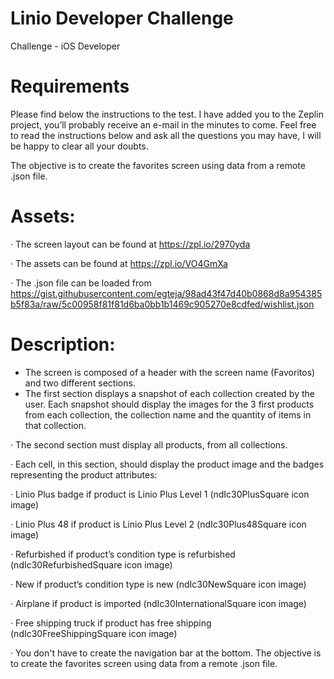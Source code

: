 # Linio Developer Challenge

Challenge - iOS Developer

# Requirements

Please find below the instructions to the test. I have added you to the Zeplin project, you’ll probably receive an e-mail in the minutes to come. Feel free to read the instructions below and ask all the questions you may have, I will be happy to clear all your doubts.

The objective is to create the favorites screen using data from a remote .json file.

# Assets:

·         The screen layout can be found at https://zpl.io/2970yda

·         The assets can be found at https://zpl.io/VO4GmXa

·         The .json file can be loaded from https://gist.githubusercontent.com/egteja/98ad43f47d40b0868d8a954385b5f83a/raw/5c00958f81f81d6ba0bb1b1469c905270e8cdfed/wishlist.json

# Description:

- The screen is composed of a header with the screen name (Favoritos) and two different sections.
- The first section displays a snapshot of each collection created by the user. Each snapshot should display the images for the 3 first products from each collection, the collection name and the quantity of items in that collection.

·         The second section must display all products, from all collections.

·         Each cell, in this section, should display the product image and the badges representing the product attributes:

·         Linio Plus badge if product is Linio Plus Level 1 (ndIc30PlusSquare icon image)

·         Linio Plus 48 if product is Linio Plus Level 2 (ndIc30Plus48Square icon image)

·         Refurbished if product’s condition type is refurbished (ndIc30RefurbishedSquare icon image)

·         New if product’s condition type is new (ndIc30NewSquare icon image)

·         Airplane if product is imported (ndIc30InternationalSquare icon image)

·         Free shipping truck if product has free shipping (ndIc30FreeShippingSquare icon image)

·         You don't have to create the navigation bar at the bottom. The objective is to create the favorites screen using data from a remote .json file.
